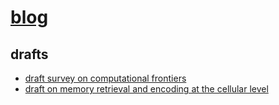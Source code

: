 # [blog](https://2345425fsasd.github.io/blog)

## drafts 

- [draft survey on computational frontiers](https://2345425fsasd.github.io/blog/drafts/DRAFT_Survey_on_Computational_Frontiers.pdf)
- [draft on memory retrieval and encoding at the cellular level](https://2345425fsasd.github.io/blog/drafts/DRAFT_Memory_Retrieval_and_Encoding_at_the_Cellular_Level.pdf)
